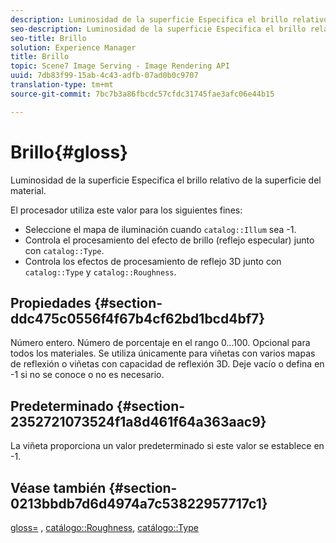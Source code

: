 ```yaml
---
description: Luminosidad de la superficie Especifica el brillo relativo de la superficie del material.
seo-description: Luminosidad de la superficie Especifica el brillo relativo de la superficie del material.
seo-title: Brillo
solution: Experience Manager
title: Brillo
topic: Scene7 Image Serving - Image Rendering API
uuid: 7db83f99-15ab-4c43-adfb-07ad0b0c9707
translation-type: tm+mt
source-git-commit: 7bc7b3a86fbcdc57cfdc31745fae3afc06e44b15

---
```



# Brillo{#gloss}

Luminosidad de la superficie Especifica el brillo relativo de la superficie del material.

El procesador utiliza este valor para los siguientes fines:

* Seleccione el mapa de iluminación cuando `catalog::Illum` sea -1.
* Controla el procesamiento del efecto de brillo (reflejo especular) junto con `catalog::Type`.
* Controla los efectos de procesamiento de reflejo 3D junto con `catalog::Type` y `catalog::Roughness`.

## Propiedades {#section-ddc475c0556f4f67b4cf62bd1bcd4bf7}

Número entero. Número de porcentaje en el rango 0...100. Opcional para todos los materiales. Se utiliza únicamente para viñetas con varios mapas de reflexión o viñetas con capacidad de reflexión 3D. Deje vacío o defina en -1 si no se conoce o no es necesario.

## Predeterminado {#section-2352721073524f1a8d461f64a363aac9}

La viñeta proporciona un valor predeterminado si este valor se establece en -1.

## Véase también {#section-0213bbdb7d6d4974a7c53822957717c1}

[gloss=](../../../../../ir-api/http-protocol/image-rendering-api-ref/c-ir-http-protocol-ref/c-ir-http-protocol-command-reference/r-ir-http-gloss.md#reference-325aef2ee51e4e1584a06047427340ca) , [catálogo::Roughness](../../../../../ir-api/material-cat/image-rendering-api-ref/c-ir-material-catalog/c-ir-material-data-reference/r-ir-roughness.md#reference-79f748ac642745e3b81795a99f61fa99), [catálogo::Type](../../../../../ir-api/material-cat/image-rendering-api-ref/c-ir-material-catalog/c-ir-material-data-reference/r-ir-cat-type.md#reference-9bea147dda9f4e74bc0ec79dcc0d9161)
